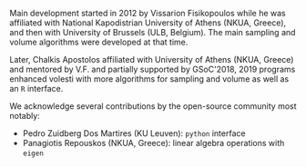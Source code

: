 Main development started in 2012 by Vissarion Fisikopoulos while he was affiliated with National Kapodistrian University of Athens (NKUA, Greece), and then with University of Brussels (ULB, Belgium). The main sampling and volume algorithms were developed at that time. 

Later, Chalkis Apostolos affiliated with University of Athens (NKUA, Greece) and mentored by V.F. and partially supported by GSoC'2018, 2019 programs enhanced volesti with more algorithms for sampling and volume as well as an `R` interface.

We acknowledge several contributions by the open-source community most notably: 
* Pedro Zuidberg Dos Martires (KU Leuven): `python` interface
* Panagiotis Repouskos (NKUA, Greece): linear algebra operations with `eigen` 

